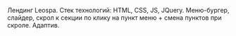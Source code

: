 Лендинг Leospa. Стек технологий: HTML, CSS, JS, JQuery. Меню-бургер, слайдер, скрол к секции по клику на пункт меню + смена пунктов при скроле. Адаптив.
